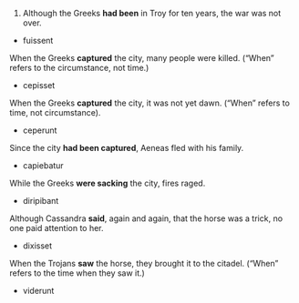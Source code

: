 1. Although the Greeks **had been** in Troy for ten years, the war was not over.
- fuissent

When the Greeks **captured** the city, many people were killed. (“When” refers to the circumstance, not time.)
- cepisset

When the Greeks **captured** the city, it was not yet dawn. (“When” refers to time, not circumstance).
- ceperunt

Since the city **had been captured**, Aeneas fled with his family.
- capiebatur

While the Greeks **were sacking** the city, fires raged.
- diripibant

Although Cassandra **said**, again and again, that the horse was a trick, no one paid attention to her.
- dixisset

When the Trojans **saw** the horse, they brought it to the citadel. (“When” refers to the time when they saw it.)
- viderunt
